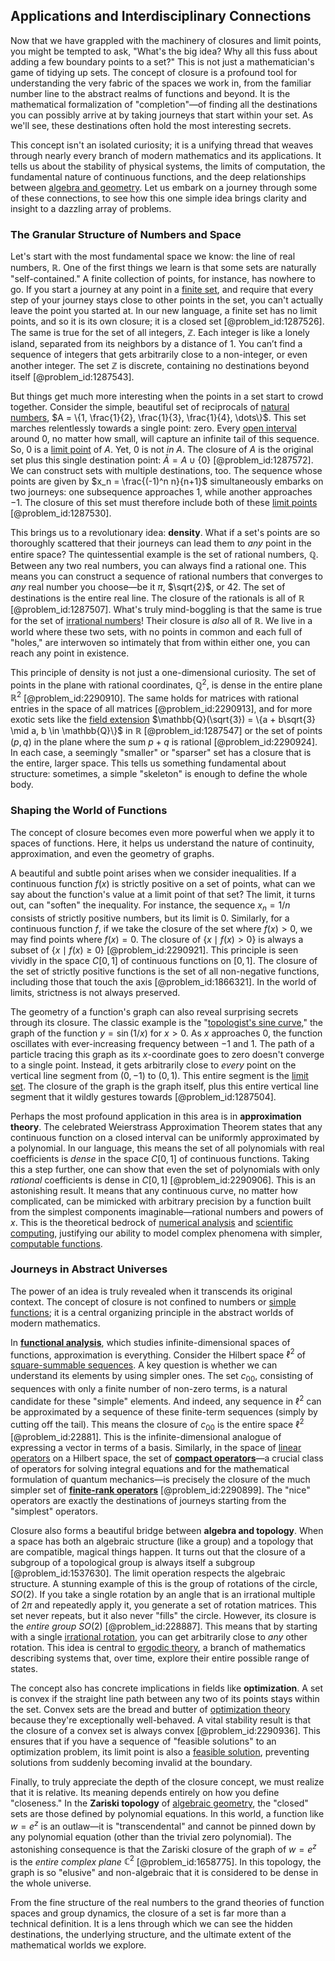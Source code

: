 ## Applications and Interdisciplinary Connections

Now that we have grappled with the machinery of closures and limit points, you might be tempted to ask, "What's the big idea? Why all this fuss about adding a few boundary points to a set?" This is not just a mathematician's game of tidying up sets. The concept of closure is a profound tool for understanding the very fabric of the spaces we work in, from the familiar number line to the abstract realms of functions and beyond. It is the mathematical formalization of "completion"—of finding all the destinations you can possibly arrive at by taking journeys that start within your set. As we'll see, these destinations often hold the most interesting secrets.

This concept isn't an isolated curiosity; it is a unifying thread that weaves through nearly every branch of modern mathematics and its applications. It tells us about the stability of physical systems, the limits of computation, the fundamental nature of continuous functions, and the deep relationships between [algebra and geometry](@article_id:162834). Let us embark on a journey through some of these connections, to see how this one simple idea brings clarity and insight to a dazzling array of problems.

### The Granular Structure of Numbers and Space

Let's start with the most fundamental space we know: the line of real numbers, $\mathbb{R}$. One of the first things we learn is that some sets are naturally "self-contained." A finite collection of points, for instance, has nowhere to go. If you start a journey at any point in a [finite set](@article_id:151753), and require that every step of your journey stays close to other points in the set, you can't actually leave the point you started at. In our new language, a finite set has no limit points, and so it is its own closure; it is a closed set [@problem_id:1287526]. The same is true for the set of all integers, $\mathbb{Z}$. Each integer is like a lonely island, separated from its neighbors by a distance of 1. You can’t find a sequence of integers that gets arbitrarily close to a non-integer, or even another integer. The set $\mathbb{Z}$ is discrete, containing no destinations beyond itself [@problem_id:1287543].

But things get much more interesting when the points in a set start to crowd together. Consider the simple, beautiful set of reciprocals of [natural numbers](@article_id:635522), $A = \{1, \frac{1}{2}, \frac{1}{3}, \frac{1}{4}, \dots\}$. This set marches relentlessly towards a single point: zero. Every [open interval](@article_id:143535) around 0, no matter how small, will capture an infinite tail of this sequence. So, 0 is a [limit point](@article_id:135778) of $A$. Yet, 0 is not *in* $A$. The closure of $A$ is the original set plus this single destination point: $\bar{A} = A \cup \{0\}$ [@problem_id:1287572]. We can construct sets with multiple destinations, too. The sequence whose points are given by $x_n = \frac{(-1)^n n}{n+1}$ simultaneously embarks on two journeys: one subsequence approaches $1$, while another approaches $-1$. The closure of this set must therefore include both of these [limit points](@article_id:140414) [@problem_id:1287530].

This brings us to a revolutionary idea: **density**. What if a set's points are so thoroughly scattered that their journeys can lead them to *any* point in the entire space? The quintessential example is the set of rational numbers, $\mathbb{Q}$. Between any two real numbers, you can always find a rational one. This means you can construct a sequence of rational numbers that converges to *any* real number you choose—be it $\pi$, $\sqrt{2}$, or $42$. The set of destinations is the entire real line. The closure of the rationals is all of $\mathbb{R}$ [@problem_id:1287507]. What's truly mind-boggling is that the same is true for the set of [irrational numbers](@article_id:157826)! Their closure is *also* all of $\mathbb{R}$. We live in a world where these two sets, with no points in common and each full of "holes," are interwoven so intimately that from within either one, you can reach any point in existence.

This principle of density is not just a one-dimensional curiosity. The set of points in the plane with rational coordinates, $\mathbb{Q}^2$, is dense in the entire plane $\mathbb{R}^2$ [@problem_id:2290910]. The same holds for matrices with rational entries in the space of all matrices [@problem_id:2290913], and for more exotic sets like the [field extension](@article_id:149873) $\mathbb{Q}(\sqrt{3}) = \{a + b\sqrt{3} \mid a, b \in \mathbb{Q}\}$ in $\mathbb{R}$ [@problem_id:1287547] or the set of points $(p,q)$ in the plane where the sum $p+q$ is rational [@problem_id:2290924]. In each case, a seemingly "smaller" or "sparser" set has a closure that is the entire, larger space. This tells us something fundamental about structure: sometimes, a simple "skeleton" is enough to define the whole body.

### Shaping the World of Functions

The concept of closure becomes even more powerful when we apply it to spaces of functions. Here, it helps us understand the nature of continuity, approximation, and even the geometry of graphs.

A beautiful and subtle point arises when we consider inequalities. If a continuous function $f(x)$ is strictly positive on a set of points, what can we say about the function's value at a limit point of that set? The limit, it turns out, can "soften" the inequality. For instance, the sequence $x_n = 1/n$ consists of strictly positive numbers, but its limit is 0. Similarly, for a continuous function $f$, if we take the closure of the set where $f(x) > 0$, we may find points where $f(x) = 0$. The closure of $\{x \mid f(x) > 0\}$ is always a subset of $\{x \mid f(x) \ge 0\}$ [@problem_id:2290921]. This principle is seen vividly in the space $C[0,1]$ of continuous functions on $[0,1]$. The closure of the set of strictly positive functions is the set of all non-negative functions, including those that touch the axis [@problem_id:1866321]. In the world of limits, strictness is not always preserved.

The geometry of a function's graph can also reveal surprising secrets through its closure. The classic example is the "[topologist's sine curve](@article_id:142429)," the graph of the function $y = \sin(1/x)$ for $x > 0$. As $x$ approaches 0, the function oscillates with ever-increasing frequency between $-1$ and $1$. The path of a particle tracing this graph as its $x$-coordinate goes to zero doesn't converge to a single point. Instead, it gets arbitrarily close to *every* point on the vertical line segment from $(0, -1)$ to $(0, 1)$. This entire segment is the [limit set](@article_id:138132). The closure of the graph is the graph itself, plus this entire vertical line segment that it wildly gestures towards [@problem_id:1287504].

Perhaps the most profound application in this area is in **approximation theory**. The celebrated Weierstrass Approximation Theorem states that any continuous function on a closed interval can be uniformly approximated by a polynomial. In our language, this means the set of all polynomials with real coefficients is *dense* in the space $C[0,1]$ of continuous functions. Taking this a step further, one can show that even the set of polynomials with only *rational* coefficients is dense in $C[0,1]$ [@problem_id:2290906]. This is an astonishing result. It means that any continuous curve, no matter how complicated, can be mimicked with arbitrary precision by a function built from the simplest components imaginable—rational numbers and powers of $x$. This is the theoretical bedrock of [numerical analysis](@article_id:142143) and [scientific computing](@article_id:143493), justifying our ability to model complex phenomena with simpler, [computable functions](@article_id:151675).

### Journeys in Abstract Universes

The power of an idea is truly revealed when it transcends its original context. The concept of closure is not confined to numbers or [simple functions](@article_id:137027); it is a central organizing principle in the abstract worlds of modern mathematics.

In **[functional analysis](@article_id:145726)**, which studies infinite-dimensional spaces of functions, approximation is everything. Consider the Hilbert space $\ell^2$ of [square-summable sequences](@article_id:185176). A key question is whether we can understand its elements by using simpler ones. The set $c_{00}$, consisting of sequences with only a finite number of non-zero terms, is a natural candidate for these "simple" elements. And indeed, any sequence in $\ell^2$ can be approximated by a sequence of these finite-term sequences (simply by cutting off the tail). This means the closure of $c_{00}$ is the entire space $\ell^2$ [@problem_id:22881]. This is the infinite-dimensional analogue of expressing a vector in terms of a basis. Similarly, in the space of [linear operators](@article_id:148509) on a Hilbert space, the set of **[compact operators](@article_id:138695)**—a crucial class of operators for solving integral equations and for the mathematical formulation of quantum mechanics—is precisely the closure of the much simpler set of **[finite-rank operators](@article_id:273924)** [@problem_id:2290899]. The "nice" operators are exactly the destinations of journeys starting from the "simplest" operators.

Closure also forms a beautiful bridge between **algebra and topology**. When a space has both an algebraic structure (like a group) and a topology that are compatible, magical things happen. It turns out that the closure of a subgroup of a topological group is always itself a subgroup [@problem_id:1537630]. The limit operation respects the algebraic structure. A stunning example of this is the group of rotations of the circle, $SO(2)$. If you take a single rotation by an angle that is an irrational multiple of $2\pi$ and repeatedly apply it, you generate a set of rotation matrices. This set never repeats, but it also never "fills" the circle. However, its closure is the *entire group* $SO(2)$ [@problem_id:228887]. This means that by starting with a single [irrational rotation](@article_id:267844), you can get arbitrarily close to *any* other rotation. This idea is central to [ergodic theory](@article_id:158102), a branch of mathematics describing systems that, over time, explore their entire possible range of states.

The concept also has concrete implications in fields like **optimization**. A set is convex if the straight line path between any two of its points stays within the set. Convex sets are the bread and butter of [optimization theory](@article_id:144145) because they're exceptionally well-behaved. A vital stability result is that the closure of a convex set is always convex [@problem_id:2290936]. This ensures that if you have a sequence of "feasible solutions" to an optimization problem, its limit point is also a [feasible solution](@article_id:634289), preventing solutions from suddenly becoming invalid at the boundary.

Finally, to truly appreciate the depth of the closure concept, we must realize that it is relative. Its meaning depends entirely on how you define "closeness." In the **Zariski topology** of [algebraic geometry](@article_id:155806), the "closed" sets are those defined by polynomial equations. In this world, a function like $w = e^z$ is an outlaw—it is "transcendental" and cannot be pinned down by any polynomial equation (other than the trivial zero polynomial). The astonishing consequence is that the Zariski closure of the graph of $w=e^z$ is the *entire complex plane* $\mathbb{C}^2$ [@problem_id:1658775]. In this topology, the graph is so "elusive" and non-algebraic that it is considered to be dense in the whole universe.

From the fine structure of the real numbers to the grand theories of function spaces and group dynamics, the closure of a set is far more than a technical definition. It is a lens through which we can see the hidden destinations, the underlying structure, and the ultimate extent of the mathematical worlds we explore.